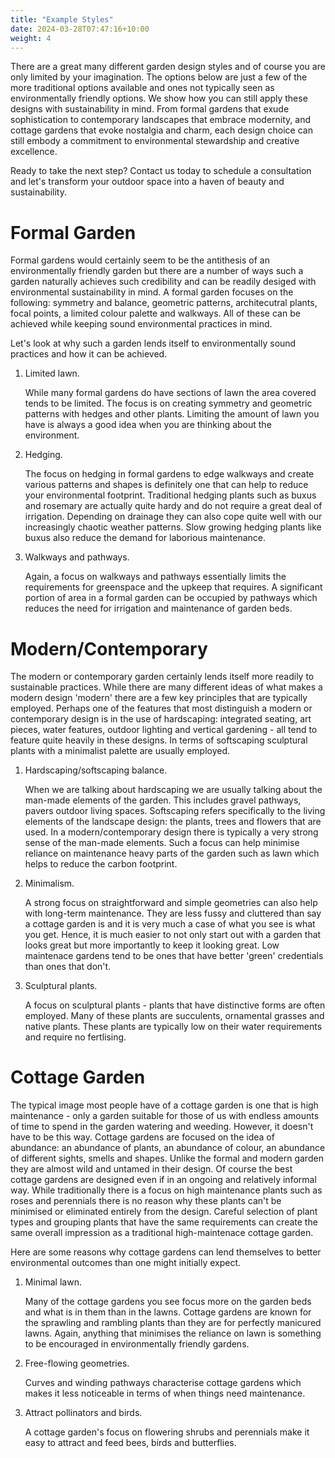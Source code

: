 ```yaml
---
title: "Example Styles"
date: 2024-03-28T07:47:16+10:00
weight: 4
---
```


There are a great many different garden design styles and of course you are only limited by your imagination. The options below are just a few of the more traditional options available and ones not typically seen as environmentally friendly options. We show how you can still apply these designs with sustainability in mind. From formal gardens that exude sophistication to contemporary landscapes that embrace modernity, and cottage gardens that evoke nostalgia and charm, each design choice can still embody a commitment to environmental stewardship and creative excellence.

Ready to take the next step? Contact us today to schedule a consultation and let's transform your outdoor space into a haven of beauty and sustainability.


# Formal Garden

Formal gardens would certainly seem to be the antithesis of an environmentally friendly garden but there are a number of ways such a garden naturally achieves such credibility and can be readily desiged with environmental sustainability in mind. A formal garden focuses on the following: symmetry and balance, geometric patterns, architecutral plants, focal points, a limited colour palette and walkways. All of these can be achieved while keeping sound environmental practices in mind.

Let's look at why such a garden lends itself to environmentally sound practices and how it can be achieved. 

1. Limited lawn. 

    While many formal gardens do have sections of lawn the area covered tends to be limited. The focus is on creating symmetry and geometric patterns with hedges and other plants. Limiting the amount of lawn you have is always a good idea when you are thinking about the environment.  

2. Hedging. 

    The focus on hedging in formal gardens to edge walkways and create various patterns and shapes is definitely one that can help to reduce your environmental footprint. Traditional hedging plants such as buxus and rosemary are actually quite hardy and do not require a great deal of irrigation. Depending on drainage they can also cope quite well with our increasingly chaotic weather patterns. Slow growing hedging plants like buxus also reduce the demand for laborious maintenance. 

3. Walkways and pathways. 

    Again, a focus on walkways and pathways essentially limits the requirements for greenspace and the upkeep that requires. A significant portion of area in a formal garden can be occupied by pathways which reduces the need for irrigation and maintenance of garden beds. 

# Modern/Contemporary

The modern or contemporary garden certainly lends itself more readily to sustainable practices. While there are many different ideas of what makes a modern design 'modern' there are a few key principles that are typically employed. Perhaps one of the features that most distinguish a modern or contemporary design is in the use of hardscaping: integrated seating, art pieces, water features, outdoor lighting and vertical gardening - all tend to feature quite heavily in these designs. In terms of softscaping sculptural plants with a minimalist palette are usually employed. 

1. Hardscaping/softscaping balance. 

    When we are talking about hardscaping we are usually talking about the man-made elements of the garden. This includes gravel pathways, pavers outdoor living spaces. Softscaping refers specifically to the living elements of the landscape design: the plants, trees and flowers that are used. In a modern/contemporary design there is typically a very strong sense of the man-made elements. Such a focus can help minimise reliance on maintenance heavy parts of the garden such as lawn which helps to reduce the carbon footprint. 

2. Minimalism. 

    A strong focus on straightforward and simple geometries can also help with long-term maintenance. They are less fussy and cluttered than say a cottage garden is and it is very much a case of what you see is what you get. Hence, it is much easier to not only start out with a garden that looks great but more importantly to keep it looking great. Low maintenace gardens tend to be ones that have better 'green' credentials than ones that don't. 

3. Sculptural plants.

    A focus on sculptural plants - plants that have distinctive forms are often employed. Many of these plants are succulents, ornamental grasses and native plants. These plants are typically low on their water requirements and require no fertlising.

# Cottage Garden

The typical image most people have of a cottage garden is one that is high maintenance - only a garden suitable for those of us with endless amounts of time to spend in the garden watering and weeding. However, it doesn't have to be this way. Cottage gardens are focused on the idea of abundance: an abundance of plants, an abundance of colour, an abundance of different sights, smells and shapes. Unlike the formal and modern garden they are almost wild and untamed in their design. Of course the best cottage gardens are designed even if in an ongoing and relatively informal way. While traditionally there is a focus on high maintenance plants such as roses and perennials there is no reason why these plants can't be minimised or eliminated entirely from the design. Careful selection of plant types and grouping plants that have the same requirements can create the same overall impression as a traditional high-maintenace cottage garden. 

Here are some reasons why cottage gardens can lend themselves to better environmental outcomes than one might initially expect.

1. Minimal lawn. 
 
    Many of the cottage gardens you see focus more on the garden beds and what is in them than in the lawns. Cottage gardens are known for the sprawling and rambling plants than they are for perfectly manicured lawns. Again, anything that minimises the reliance on lawn is something to be encouraged in environmentally friendly gardens.

2. Free-flowing geometries. 

    Curves and winding pathways characterise cottage gardens which makes it less noticeable in terms of when things need maintenance.

3. Attract pollinators and birds. 
 
    A cottage garden's focus on flowering shrubs and perennials make it easy to attract and feed bees, birds and butterflies.   


